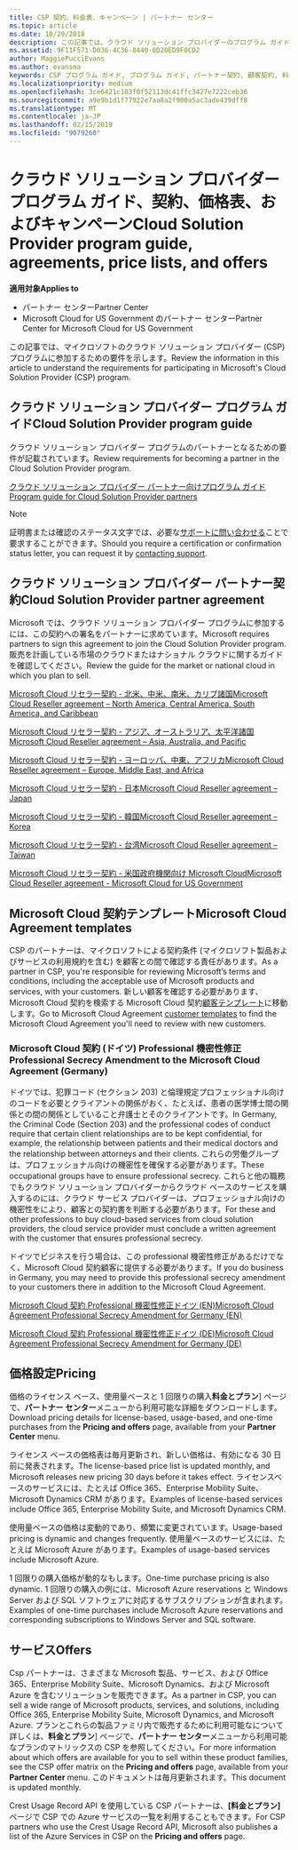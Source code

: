 ```yaml
---
title: CSP 契約、料金表、キャンペーン | パートナー センター
ms.topic: article
ms.date: 10/29/2018
description: この記事では、クラウド ソリューション プロバイダーのプログラム ガイド、パートナー契約、顧客契約、料金表、提供できる製品とサービスへのリンクを示します。
ms.assetid: 9F11F571-D036-4C36-8440-8D20ED9F0CD2
author: MaggiePucciEvans
ms.author: evansma
keywords: CSP プログラム ガイド, プログラム ガイド, パートナー契約, 顧客契約, 料金表, キャンペーン
ms.localizationpriority: medium
ms.openlocfilehash: 3ce6421c103f0f52113dc41ffc3427e7222ceb36
ms.sourcegitcommit: a9e9b1d1f77922e7aa8a2f900a5ac3ade439dff8
ms.translationtype: MT
ms.contentlocale: ja-JP
ms.lasthandoff: 02/15/2019
ms.locfileid: "9079260"
---
```

# <a name="cloud-solution-provider-program-guide-agreements-price-lists-and-offers"></a><span data-ttu-id="dbc91-104">クラウド ソリューション プロバイダー プログラム ガイド、契約、価格表、およびキャンペーン</span><span class="sxs-lookup"><span data-stu-id="dbc91-104">Cloud Solution Provider program guide, agreements, price lists, and offers</span></span>

**<span data-ttu-id="dbc91-105">適用対象</span><span class="sxs-lookup"><span data-stu-id="dbc91-105">Applies to</span></span>**

-  <span data-ttu-id="dbc91-106">パートナー センター</span><span class="sxs-lookup"><span data-stu-id="dbc91-106">Partner Center</span></span>
-  <span data-ttu-id="dbc91-107">Microsoft Cloud for US Government のパートナー センター</span><span class="sxs-lookup"><span data-stu-id="dbc91-107">Partner Center for Microsoft Cloud for US Government</span></span>


<span data-ttu-id="dbc91-108">この記事では、マイクロソフトのクラウド ソリューション プロバイダー (CSP) プログラムに参加するための要件を示します。</span><span class="sxs-lookup"><span data-stu-id="dbc91-108">Review the information in this article to understand the requirements for participating in Microsoft's Cloud Solution Provider (CSP) program.</span></span> 

## <a name="cloud-solution-provider-program-guide"></a><span data-ttu-id="dbc91-109">クラウド ソリューション プロバイダー プログラム ガイド</span><span class="sxs-lookup"><span data-stu-id="dbc91-109">Cloud Solution Provider program guide</span></span>


<span data-ttu-id="dbc91-110">クラウド ソリューション プロバイダー プログラムのパートナーとなるための要件が記載されています。</span><span class="sxs-lookup"><span data-stu-id="dbc91-110">Review requirements for becoming a partner in the Cloud Solution Provider program.</span></span>

[<span data-ttu-id="dbc91-111">クラウド ソリューション プロバイダー パートナー向けプログラム ガイド</span><span class="sxs-lookup"><span data-stu-id="dbc91-111">Program guide for Cloud Solution Provider partners</span></span>](http://go.microsoft.com/fwlink/p/?LinkId=617100)

>[!Note]
><span data-ttu-id="dbc91-112">証明書または確認のステータス文字では、必要な[サポートに問い合わせる](https://partner.microsoft.com/pcv/servicerequests/create)ことで要求することができます。</span><span class="sxs-lookup"><span data-stu-id="dbc91-112">Should you require a certification or confirmation status letter, you can request it by [contacting support](https://partner.microsoft.com/pcv/servicerequests/create).</span></span>

## <a name="cloud-solution-provider-partner-agreement"></a><span data-ttu-id="dbc91-113">クラウド ソリューション プロバイダー パートナー契約</span><span class="sxs-lookup"><span data-stu-id="dbc91-113">Cloud Solution Provider partner agreement</span></span>

<span data-ttu-id="dbc91-114">Microsoft では、クラウド ソリューション プロバイダー プログラムに参加するには、この契約への署名をパートナーに求めています。</span><span class="sxs-lookup"><span data-stu-id="dbc91-114">Microsoft requires partners to sign this agreement to join the Cloud Solution Provider program.</span></span> <span data-ttu-id="dbc91-115">販売を計画している市場のクラウドまたはナショナル クラウドに関するガイドを確認してください。</span><span class="sxs-lookup"><span data-stu-id="dbc91-115">Review the guide for the market or national cloud in which you plan to sell.</span></span>

[<span data-ttu-id="dbc91-116">Microsoft Cloud リセラー契約 - 北米、中米、南米、カリブ諸国</span><span class="sxs-lookup"><span data-stu-id="dbc91-116">Microsoft Cloud Reseller agreement – North America, Central America, South America, and Caribbean</span></span>](http://download.microsoft.com/download/2/C/8/2C8CAC17-FCE7-4F51-9556-4D77C7022DF5/MCRA2018_AOC_ENG_Sep2018_CR.pdf)

[<span data-ttu-id="dbc91-117">Microsoft Cloud リセラー契約 - アジア、オーストラリア、太平洋諸国</span><span class="sxs-lookup"><span data-stu-id="dbc91-117">Microsoft Cloud Reseller agreement – Asia, Australia, and Pacific</span></span>](http://download.microsoft.com/download/2/C/8/2C8CAC17-FCE7-4F51-9556-4D77C7022DF5/MCRA2018_APOC_ENG_Mar2019_CR.pdf)

[<span data-ttu-id="dbc91-118">Microsoft Cloud リセラー契約 - ヨーロッパ、中東、アフリカ</span><span class="sxs-lookup"><span data-stu-id="dbc91-118">Microsoft Cloud Reseller agreement – Europe, Middle East, and Africa</span></span>](http://download.microsoft.com/download/2/C/8/2C8CAC17-FCE7-4F51-9556-4D77C7022DF5/MCRA2018_EOC_ENG_Sep2018_CR.pdf)

[<span data-ttu-id="dbc91-119">Microsoft Cloud リセラー契約 - 日本</span><span class="sxs-lookup"><span data-stu-id="dbc91-119">Microsoft Cloud Reseller agreement – Japan</span></span>](http://download.microsoft.com/download/2/C/8/2C8CAC17-FCE7-4F51-9556-4D77C7022DF5/MCRA2018_JPN_ENG_Sep2018_CR.pdf)

[<span data-ttu-id="dbc91-120">Microsoft Cloud リセラー契約 - 韓国</span><span class="sxs-lookup"><span data-stu-id="dbc91-120">Microsoft Cloud Reseller agreement – Korea</span></span>](http://download.microsoft.com/download/2/C/8/2C8CAC17-FCE7-4F51-9556-4D77C7022DF5/MCRA2018_KOR_ENG_Sep2018_CR.pdf)

[<span data-ttu-id="dbc91-121">Microsoft Cloud リセラー契約 - 台湾</span><span class="sxs-lookup"><span data-stu-id="dbc91-121">Microsoft Cloud Reseller agreement – Taiwan</span></span>](http://download.microsoft.com/download/2/C/8/2C8CAC17-FCE7-4F51-9556-4D77C7022DF5/MCRA2018_TAI_ENG_Sep2018_CR.pdf)

[<span data-ttu-id="dbc91-122">Microsoft Cloud リセラー契約 - 米国政府機関向け Microsoft Cloud</span><span class="sxs-lookup"><span data-stu-id="dbc91-122">Microsoft Cloud Reseller agreement - Microsoft Cloud for US Government</span></span>](http://download.microsoft.com/download/2/C/8/2C8CAC17-FCE7-4F51-9556-4D77C7022DF5/MCRA2018_AOC_USGCC_ENG_Feb2019_CR.pdf)


## <a name="microsoft-cloud-agreement-templates"></a><span data-ttu-id="dbc91-123">Microsoft Cloud 契約テンプレート</span><span class="sxs-lookup"><span data-stu-id="dbc91-123">Microsoft Cloud Agreement templates</span></span>

<span data-ttu-id="dbc91-124">CSP のパートナーは、マイクロソフトによる契約条件 (マイクロソフト製品およびサービスの利用規約を含む) を顧客との間で確認する責任があります。</span><span class="sxs-lookup"><span data-stu-id="dbc91-124">As a partner in CSP, you're responsible for reviewing Microsoft’s terms and conditions, including the acceptable use of Microsoft products and services, with your customers.</span></span> <span data-ttu-id="dbc91-125">新しい顧客を確認する必要があります、Microsoft Cloud 契約を検索する Microsoft Cloud 契約[顧客テンプレート](agreements.md)に移動します。</span><span class="sxs-lookup"><span data-stu-id="dbc91-125">Go to Microsoft Cloud Agreement [customer templates](agreements.md) to find the Microsoft Cloud Agreement you'll need to review with new customers.</span></span> 



### <a name="professional-secrecy-amendment-to-the-microsoft-cloud-agreement-germany"></a><span data-ttu-id="dbc91-126">Microsoft Cloud 契約 (ドイツ) Professional 機密性修正</span><span class="sxs-lookup"><span data-stu-id="dbc91-126">Professional Secrecy Amendment to the Microsoft Cloud Agreement (Germany)</span></span>

<span data-ttu-id="dbc91-127">ドイツでは、犯罪コード (セクション 203) と倫理規定プロフェッショナル向けのコードを必要とクライアントの関係がおく、たとえば、患者の医学博士間の関係との間の関係としていること弁護士とそのクライアントです。</span><span class="sxs-lookup"><span data-stu-id="dbc91-127">In Germany, the Criminal Code (Section 203) and the professional codes of conduct require that certain client relationships are to be kept confidential, for example, the relationship between patients and their medical doctors and the relationship between attorneys and their clients.</span></span> <span data-ttu-id="dbc91-128">これらの労働グループは、プロフェッショナル向けの機密性を確保する必要があります。</span><span class="sxs-lookup"><span data-stu-id="dbc91-128">These occupational groups have to ensure professional secrecy.</span></span> <span data-ttu-id="dbc91-129">これらと他の職務でもクラウド ソリューション プロバイダーからクラウド ベースのサービスを購入するのには、クラウド サービス プロバイダーは、プロフェッショナル向けの機密性をにより、顧客との契約書を判断する必要があります。</span><span class="sxs-lookup"><span data-stu-id="dbc91-129">For these and other professions to buy cloud-based services from cloud solution providers, the cloud service provider must conclude a written agreement with the customer that ensures professional secrecy.</span></span> 

<span data-ttu-id="dbc91-130">ドイツでビジネスを行う場合は、この professional 機密性修正があるだけでなく、Microsoft Cloud 契約顧客に提供する必要があります。</span><span class="sxs-lookup"><span data-stu-id="dbc91-130">If you do business in Germany, you may need to provide this professional secrecy amendment to your customers there in addition to the Microsoft Cloud Agreement.</span></span>

[<span data-ttu-id="dbc91-131">Microsoft Cloud 契約 Professional 機密性修正ドイツ (EN)</span><span class="sxs-lookup"><span data-stu-id="dbc91-131">Microsoft Cloud Agreement Professional Secrecy Amendment for Germany (EN)</span></span>](https://go.microsoft.com/fwlink/?linkid=2030827&clcid=0x409)

[<span data-ttu-id="dbc91-132">Microsoft Cloud 契約 Professional 機密性修正ドイツ (DE)</span><span class="sxs-lookup"><span data-stu-id="dbc91-132">Microsoft Cloud Agreement Professional Secrecy Amendment for Germany (DE)</span></span>](https://go.microsoft.com/fwlink/?linkid=2030827&clcid=0x407)


## <a name="pricing"></a><span data-ttu-id="dbc91-133">価格設定</span><span class="sxs-lookup"><span data-stu-id="dbc91-133">Pricing</span></span>


<span data-ttu-id="dbc91-134">価格のライセンス ベース、使用量ベースと 1 回限りの購入**料金とプラン**] ページで、**パートナー センター**メニューから利用可能な詳細をダウンロードします。</span><span class="sxs-lookup"><span data-stu-id="dbc91-134">Download pricing details for license-based, usage-based, and one-time purchases from the **Pricing and offers** page, available from your **Partner Center** menu.</span></span> 

<span data-ttu-id="dbc91-135">ライセンス ベースの価格表は毎月更新され、新しい価格は、有効になる 30 日前に発表されます。</span><span class="sxs-lookup"><span data-stu-id="dbc91-135">The license-based price list is updated monthly, and Microsoft releases new pricing 30 days before it takes effect.</span></span> <span data-ttu-id="dbc91-136">ライセンスベースのサービスには、たとえば Office 365、Enterprise Mobility Suite、Microsoft Dynamics CRM があります。</span><span class="sxs-lookup"><span data-stu-id="dbc91-136">Examples of license-based services include Office 365, Enterprise Mobility Suite, and Microsoft Dynamics CRM.</span></span> 

<span data-ttu-id="dbc91-137">使用量ベースの価格は変動的であり、頻繁に変更されています。</span><span class="sxs-lookup"><span data-stu-id="dbc91-137">Usage-based pricing is dynamic and changes frequently.</span></span> <span data-ttu-id="dbc91-138">使用量ベースのサービスには、たとえば Microsoft Azure があります。</span><span class="sxs-lookup"><span data-stu-id="dbc91-138">Examples of usage-based services include Microsoft Azure.</span></span>

<span data-ttu-id="dbc91-139">1 回限りの購入価格が動的なもします。</span><span class="sxs-lookup"><span data-stu-id="dbc91-139">One-time purchase pricing is also dynamic.</span></span> <span data-ttu-id="dbc91-140">1 回限りの購入の例には、Microsoft Azure reservations と Windows Server および SQL ソフトウェアに対応するサブスクリプションが含まれます。</span><span class="sxs-lookup"><span data-stu-id="dbc91-140">Examples of one-time purchases include Microsoft Azure reservations and corresponding subscriptions to Windows Server and SQL software.</span></span> 


## <a name="offers"></a><span data-ttu-id="dbc91-141">サービス</span><span class="sxs-lookup"><span data-stu-id="dbc91-141">Offers</span></span>


<span data-ttu-id="dbc91-142">Csp パートナーは、さまざまな Microsoft 製品、サービス、および Office 365、Enterprise Mobility Suite、Microsoft Dynamics、および Microsoft Azure を含むソリューションを販売できます。</span><span class="sxs-lookup"><span data-stu-id="dbc91-142">As a partner in CSP, you can sell a wide range of Microsoft products, services, and solutions, including Office 365, Enterprise Mobility Suite, Microsoft Dynamics, and Microsoft Azure.</span></span> <span data-ttu-id="dbc91-143">プランとこれらの製品ファミリ内で販売するために利用可能なについて詳しくは、**料金とプラン**] ページで、**パートナー センター**メニューから利用可能なプランのマトリックスの CSP を参照してください。</span><span class="sxs-lookup"><span data-stu-id="dbc91-143">For more information about which offers are available for you to sell within these product families, see the CSP offer matrix on the **Pricing and offers** page, available from your **Partner Center** menu.</span></span> <span data-ttu-id="dbc91-144">このドキュメントは毎月更新されます。</span><span class="sxs-lookup"><span data-stu-id="dbc91-144">This document is updated monthly.</span></span>

<span data-ttu-id="dbc91-145">Crest Usage Record API を使用している CSP パートナーは、**[料金とプラン]** ページで CSP での Azure サービスの一覧を利用することもできます。</span><span class="sxs-lookup"><span data-stu-id="dbc91-145">For CSP partners who use the Crest Usage Record API, Microsoft also publishes a list of the Azure Services in CSP on the **Pricing and offers** page.</span></span>


